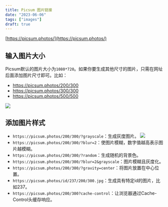 ```yaml
---
title: Picsum 图片链接
date: "2023-06-06"
tags: ["images"]
draft: true
---
```




[https://picsum.photos/](https://picsum.photos/)

## 输入图片大小

Picsum默认的图片大小为`1080*720`。如果你要生成其他尺寸的图片，只需在网址后面添加图片尺寸即可。比如：

- https://picsum.photos/200/300
- https://picsum.photos/300/300
- https://picsum.photos/500/500

![](https://picsum.photos/1080/500)


## 添加图片样式

- `https://picsum.photos/200/300/?grayscale`：生成灰度图片。
  ![](https://picsum.photos/1080/500/?grayscale)
- `https://picsum.photos/200/300/?blur=2`：使图片模糊，数字值越高表示图片越模糊。
- `https://picsum.photos/200/300/?random`：生成随机的背景色。
- `https://picsum.photos/200/300/?blur=2&grayscale`：图片模糊且灰度化。
- `https://picsum.photos/200/300/?gravity=center`：将图片放置在中心位置。
- `https://picsum.photos/id/237/200/300.jpg`：生成具有特定id的图片，比如237。
- `https://picsum.photos/200/300?cache-control`：让浏览器通过Cache-Control头缓存响应。
